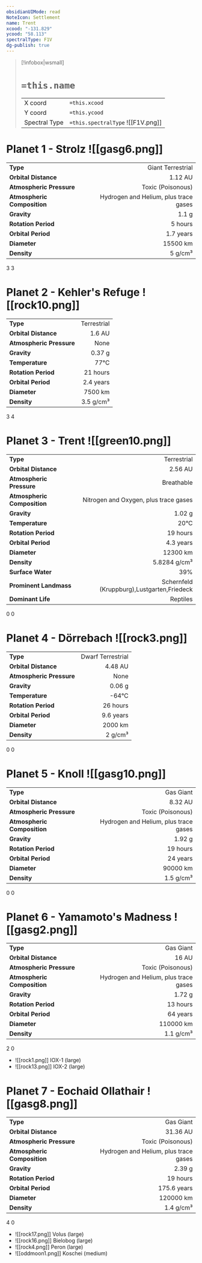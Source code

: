 ```yaml
---
obsidianUIMode: read
NoteIcon: Settlement
name: Trent
xcood: "-131.829"
ycood: "58.113"
spectralType: F1V
dg-publish: true
---
```

> [!infobox|wsmall]
> # `=this.name`
> | | |
> | - | - |
> | X coord | `=this.xcood` |
> | Y coord| `=this.ycood` |
> | Spectral Type | `=this.spectralType` ![[F1V.png]] |

# Planet 1 - Strolz ![[gasg6.png]]
|                             |                           |
| --------------------------- | -------------------------:|
| **Type**                    |             Giant Terrestrial |
| **Orbital Distance**        |   1.12 AU |
| **Atmospheric Pressure**    |       Toxic (Poisonous) |
| **Atmospheric Composition** |      Hydrogen and Helium, plus trace gases |
| **Gravity**                 |        1.1 g |
| **Rotation Period**         |  5 hours |
| **Orbital Period** | 1.7 years |
| **Diameter**                |      15500 km | 
| **Density**                 |    5 g/cm³ |



3
3



# Planet 2 - Kehler's Refuge ![[rock10.png]]
|                             |                           |
| --------------------------- | -------------------------:|
| **Type**                    |             Terrestrial |
| **Orbital Distance**        |   1.6 AU |
| **Atmospheric Pressure**    |       None |
| **Gravity**                 |        0.37 g |
| **Temperature**             |    77°C |
| **Rotation Period**         |  21 hours |
| **Orbital Period** | 2.4 years |
| **Diameter**                |      7500 km | 
| **Density**                 |    3.5 g/cm³ |



3
4



# Planet 3 - Trent ![[green10.png]]
|                             |                           |
| --------------------------- | -------------------------:|
| **Type**                    |             Terrestrial |
| **Orbital Distance**        |   2.56 AU |
| **Atmospheric Pressure**    |       Breathable |
| **Atmospheric Composition** |      Nitrogen and Oxygen, plus trace gases |
| **Gravity**                 |        1.02 g |
| **Temperature**             |    20°C |
| **Rotation Period**         |  19 hours |
| **Orbital Period** | 4.3 years |
| **Diameter**                |      12300 km | 
| **Density**                 |    5.8284 g/cm³ |
| **Surface Water**           |           39% | 
| **Prominent Landmass**      |         Schernfeld (Kruppburg),Lustgarten,Friedeck | 
| **Dominant Life**           |         Reptiles |



0
0



# Planet 4 - Dörrebach ![[rock3.png]]
|                             |                           |
| --------------------------- | -------------------------:|
| **Type**                    |             Dwarf Terrestrial |
| **Orbital Distance**        |   4.48 AU |
| **Atmospheric Pressure**    |       None |
| **Gravity**                 |        0.06 g |
| **Temperature**             |    -64°C |
| **Rotation Period**         |  26 hours |
| **Orbital Period** | 9.6 years |
| **Diameter**                |      2000 km | 
| **Density**                 |    2 g/cm³ |



0
0



# Planet 5 - Knoll ![[gasg10.png]]
|                             |                           |
| --------------------------- | -------------------------:|
| **Type**                    |             Gas Giant |
| **Orbital Distance**        |   8.32 AU |
| **Atmospheric Pressure**    |       Toxic (Poisonous) |
| **Atmospheric Composition** |      Hydrogen and Helium, plus trace gases |
| **Gravity**                 |        1.92 g |
| **Rotation Period**         |  19 hours |
| **Orbital Period** | 24 years |
| **Diameter**                |      90000 km | 
| **Density**                 |    1.5 g/cm³ |



0
0



# Planet 6 - Yamamoto's Madness ![[gasg2.png]]
|                             |                           |
| --------------------------- | -------------------------:|
| **Type**                    |             Gas Giant |
| **Orbital Distance**        |   16 AU |
| **Atmospheric Pressure**    |       Toxic (Poisonous) |
| **Atmospheric Composition** |      Hydrogen and Helium, plus trace gases |
| **Gravity**                 |        1.72 g |
| **Rotation Period**         |  13 hours |
| **Orbital Period** | 64 years |
| **Diameter**                |      110000 km | 
| **Density**                 |    1.1 g/cm³ |



2
0

- ![[rock1.png]] IOX-1 (large)
- ![[rock13.png]] IOX-2 (large)


# Planet 7 - Eochaid Ollathair ![[gasg8.png]]
|                             |                           |
| --------------------------- | -------------------------:|
| **Type**                    |             Gas Giant |
| **Orbital Distance**        |   31.36 AU |
| **Atmospheric Pressure**    |       Toxic (Poisonous) |
| **Atmospheric Composition** |      Hydrogen and Helium, plus trace gases |
| **Gravity**                 |        2.39 g |
| **Rotation Period**         |  19 hours |
| **Orbital Period** | 175.6 years |
| **Diameter**                |      120000 km | 
| **Density**                 |    1.4 g/cm³ |



4
0

- ![[rock17.png]] Volus (large)
- ![[rock16.png]] Bielobog (large)
- ![[rock4.png]] Peron (large)
- ![[oddmoon1.png]] Koschei (medium)


